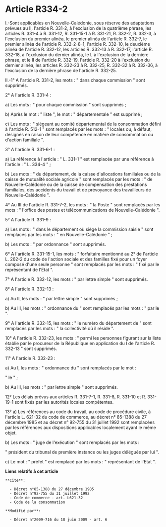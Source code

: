 # Article R334-2

I.-Sont applicables en Nouvelle-Calédonie, sous réserve des adaptations prévues au II, l'article R. 331-2, à l'exclusion de
la quatrième phrase, les articles R. 331-4 à R. 331-12, R. 331-15-1 à R. 331-21, R. 332-2, R. 332-3, à l'exclusion du premier
alinéa, le premier alinéa de l'article R. 332-7, le premier alinéa de l'article R. 332-2-8-1, l'article R. 332-10, le
deuxième alinéa de l'article R. 332-12, les articles R. 332-13 à R. 332-17, l'article R. 332-18, à l'exclusion du dernier
alinéa, le I, à l'exclusion de la dernière phrase, et le II de l'article R. 332-19, l'article R. 332-20 à l'exclusion du
dernier alinéa, les articles R. 332-23 à R. 332-25, R. 332-32 à R. 332-36, à l'exclusion de la dernière phrase de l'article
R. 332-25. 

II.-1° A l'article R. 331-2, les mots : " dans chaque commission " sont supprimés. 

2° A l'article R. 331-4 : 

a) Les mots : " pour chaque commission " sont supprimés ; 

b) Après le mot : " liste ", le mot : " départementale " est supprimé ; 

c) Les mots : " siégeant au comité départemental de la consommation défini à l'article R. 512-1 " sont remplacés par les
mots : " locales ou, à défaut, désignés en raison de leur compétence en matière de consommation ou d'action familiale ". 

3° A l'article R. 331-6-1 : 

a) La référence à l'article : " L. 331-1 " est remplacée par une référence à l'article : " L. 334-4 " ; 

b) Les mots : " du département, de la caisse d'allocations familiales ou de la caisse de mutualité sociale agricole " sont
remplacés par les mots : " de Nouvelle-Calédonie ou de la caisse de compensation des prestations familiales, des accidents du
travail et de prévoyance des travailleurs de Nouvelle-Calédonie ". 

4° Au III de l'article R. 331-7-2, les mots : " la Poste " sont remplacés par les mots : " l'office des postes et
télécommunications de Nouvelle-Calédonie ". 

5° A l'article R. 331-9 : 

a) Les mots : " dans le département où siège la commission saisie " sont remplacés par les mots : " en Nouvelle-Calédonie
" ; 

b) Les mots : " par ordonnance " sont supprimés. 

6° A l'article R. 331-15-1, les mots : "     forfaitaire mentionné au 2° de l'article L. 262-2 du code de l'action sociale et
des familles fixé pour un foyer composé d'une seule personne " sont remplacés par les mots : " fixé par le représentant de
l'Etat ". 

7° A l'article R. 332-12, les mots : " par lettre simple " sont supprimés. 

8° A l'article R. 332-13 : 

a) Au II, les mots : " par lettre simple " sont supprimés ; 

b) Au III, les mots : " ordonnance du " sont remplacés par les mots : " par le ". 

9° A l'article R. 332-15, les mots : " le numéro du département de " sont remplacés par les mots : " la collectivité où il
réside ". 

10° A l'article R. 332-23, les mots : " parmi les personnes figurant sur la liste établie par le procureur de la République
en application du I de l'article R. 332-13 " sont supprimés. 

11° A l'article R. 332-23 : 

a) Au I, les mots : " ordonnance du " sont remplacés par le mot : 

" le " ; 

b) Au III, les mots : " par lettre simple " sont supprimés. 

12° Les délais prévus aux articles R. 331-7-1, R. 331-8, R. 331-10 et R. 331-19-1 sont fixés par les autorités locales
compétentes. 

13° a) Les références au code du travail, au code de procédure civile, à l'article L. 621-32 du code de commerce, au décret
n° 85-1388 du 27 décembre 1985 et au décret n° 92-755 du 31 juillet 1992 sont remplacées par les références aux dispositions
applicables localement ayant le même objet. 

b) Les mots : " juge de l'exécution " sont remplacés par les mots : 

" président du tribunal de première instance ou les juges délégués par lui ". 

c) Le mot : " préfet " est remplacé par les mots : " représentant de l'Etat ".

**Liens relatifs à cet article**

	**Cite**:

	  - Décret n°85-1388 du 27 décembre 1985
	  - Décret n°92-755 du 31 juillet 1992
	  - Code de commerce - art. L621-32
	  - Code de la consommation

	**Modifié par**:

	  - Décret n°2009-716 du 18 juin 2009 - art. 6
